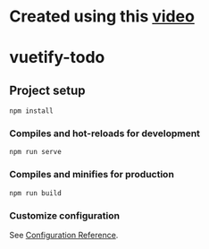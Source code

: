 # Created using this [video](https://www.youtube.com/watch?v=CjXgoYo86yY&ab_channel=MakeAppswithDanny)



# vuetify-todo

## Project setup
```
npm install
```

### Compiles and hot-reloads for development
```
npm run serve
```

### Compiles and minifies for production
```
npm run build
```

### Customize configuration
See [Configuration Reference](https://cli.vuejs.org/config/).
